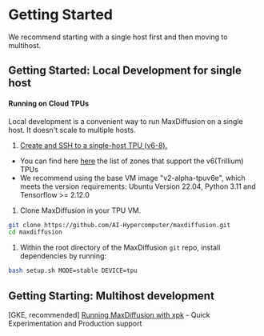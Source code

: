 # Getting Started

We recommend starting with a single host first and then moving to multihost.

## Getting Started: Local Development for single host

#### Running on Cloud TPUs
Local development is a convenient way to run MaxDiffusion on a single host. It doesn't scale to
multiple hosts.

1. [Create and SSH to a single-host TPU (v6-8). ](https://cloud.google.com/tpu/docs/users-guide-tpu-vm#creating_a_cloud_tpu_vm_with_gcloud)
* You can find here [here](https://cloud.google.com/tpu/docs/regions-zones) the list of zones that support the v6(Trillium) TPUs
* We recommend using the base VM image "v2-alpha-tpuv6e", which meets the version requirements: Ubuntu Version 22.04, Python 3.11 and Tensorflow >= 2.12.0
   
1. Clone MaxDiffusion in your TPU VM.
```bash
git clone https://github.com/AI-Hypercomputer/maxdiffusion.git
cd maxdiffusion
```

1. Within the root directory of the MaxDiffusion `git` repo, install dependencies by running:
```bash
bash setup.sh MODE=stable DEVICE=tpu
```

## Getting Starting: Multihost development

[GKE, recommended] [Running MaxDiffusion with xpk](run_maxdiffusion_via_xpk.md) - Quick Experimentation and Production support

